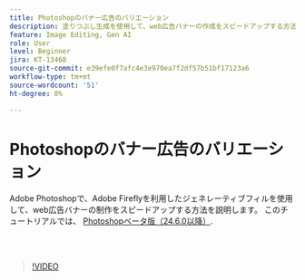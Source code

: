 ```yaml
---
title: Photoshopのバナー広告のバリエーション
description: 塗りつぶし生成を使用して、web広告バナーの作成をスピードアップする方法を説明します
feature: Image Editing, Gen AI
role: User
level: Beginner
jira: KT-13468
source-git-commit: e39efe0f7afc4e3e970ea7f2df57b51bf17123a6
workflow-type: tm+mt
source-wordcount: '51'
ht-degree: 0%

---
```


# Photoshopのバナー広告のバリエーション

Adobe Photoshopで、Adobe Fireflyを利用したジェネレーティブフィルを使用して、web広告バナーの制作をスピードアップする方法を説明します。 このチュートリアルでは、 [Photoshopベータ版（24.6.0以降）](https://helpx.adobe.com/x-productkb/global/creative-cloud-beta.html).

<br> 

>[!VIDEO](https://video.tv.adobe.com/v/3420791?quality=12&learn=on&hidetitle=true)

